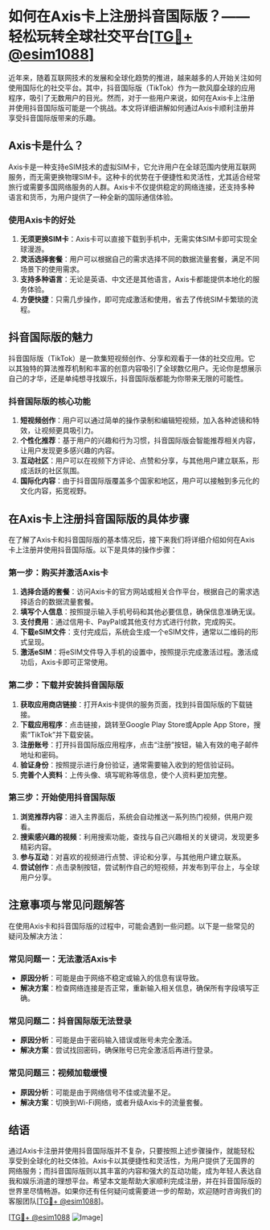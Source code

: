 # 如何在Axis卡上注册抖音国际版？——轻松玩转全球社交平台[[TG💪+ @esim1088](https://t.me/s/esim1088)]

近年来，随着互联网技术的发展和全球化趋势的推进，越来越多的人开始关注如何使用国际化的社交平台。其中，抖音国际版（TikTok）作为一款风靡全球的应用程序，吸引了无数用户的目光。然而，对于一些用户来说，如何在Axis卡上注册并使用抖音国际版可能是一个挑战。本文将详细讲解如何通过Axis卡顺利注册并享受抖音国际版带来的乐趣。

## Axis卡是什么？

Axis卡是一种支持eSIM技术的虚拟SIM卡，它允许用户在全球范围内使用互联网服务，而无需更换物理SIM卡。这种卡的优势在于便捷性和灵活性，尤其适合经常旅行或需要多国网络服务的人群。Axis卡不仅提供稳定的网络连接，还支持多种语言和货币，为用户提供了一种全新的国际通信体验。

### 使用Axis卡的好处

1. **无须更换SIM卡**：Axis卡可以直接下载到手机中，无需实体SIM卡即可实现全球漫游。
2. **灵活选择套餐**：用户可以根据自己的需求选择不同的数据流量套餐，满足不同场景下的使用需求。
3. **支持多种语言**：无论是英语、中文还是其他语言，Axis卡都能提供本地化的服务体验。
4. **方便快捷**：只需几步操作，即可完成激活和使用，省去了传统SIM卡繁琐的流程。

## 抖音国际版的魅力

抖音国际版（TikTok）是一款集短视频创作、分享和观看于一体的社交应用。它以其独特的算法推荐机制和丰富的创意内容吸引了全球数亿用户。无论你是想展示自己的才华，还是单纯想寻找娱乐，抖音国际版都能为你带来无限的可能性。

### 抖音国际版的核心功能

1. **短视频创作**：用户可以通过简单的操作录制和编辑短视频，加入各种滤镜和特效，让视频更具吸引力。
2. **个性化推荐**：基于用户的兴趣和行为习惯，抖音国际版会智能推荐相关内容，让用户发现更多感兴趣的内容。
3. **互动社区**：用户可以在视频下方评论、点赞和分享，与其他用户建立联系，形成活跃的社区氛围。
4. **国际化内容**：由于抖音国际版覆盖多个国家和地区，用户可以接触到多元化的文化内容，拓宽视野。

## 在Axis卡上注册抖音国际版的具体步骤

在了解了Axis卡和抖音国际版的基本情况后，接下来我们将详细介绍如何在Axis卡上注册并使用抖音国际版。以下是具体的操作步骤：

### 第一步：购买并激活Axis卡

1. **选择合适的套餐**：访问Axis卡的官方网站或相关合作平台，根据自己的需求选择适合的数据流量套餐。
2. **填写个人信息**：按照提示输入手机号码和其他必要信息，确保信息准确无误。
3. **支付费用**：通过信用卡、PayPal或其他支付方式进行付款，完成购买。
4. **下载eSIM文件**：支付完成后，系统会生成一个eSIM文件，通常以二维码的形式呈现。
5. **激活eSIM**：将eSIM文件导入手机的设置中，按照提示完成激活过程。激活成功后，Axis卡即可正常使用。

### 第二步：下载并安装抖音国际版

1. **获取应用商店链接**：打开Axis卡提供的服务页面，找到抖音国际版的下载链接。
2. **下载应用程序**：点击链接，跳转至Google Play Store或Apple App Store，搜索“TikTok”并下载安装。
3. **注册账号**：打开抖音国际版应用程序，点击“注册”按钮，输入有效的电子邮件地址和密码。
4. **验证身份**：按照提示进行身份验证，通常需要输入收到的短信验证码。
5. **完善个人资料**：上传头像、填写昵称等信息，使个人资料更加完整。

### 第三步：开始使用抖音国际版

1. **浏览推荐内容**：进入主界面后，系统会自动推送一系列热门视频，供用户观看。
2. **搜索感兴趣的视频**：利用搜索功能，查找与自己兴趣相关的关键词，发现更多精彩内容。
3. **参与互动**：对喜欢的视频进行点赞、评论和分享，与其他用户建立联系。
4. **尝试创作**：点击录制按钮，尝试制作自己的短视频，并发布到平台上，与全球用户分享。

## 注意事项与常见问题解答

在使用Axis卡和抖音国际版的过程中，可能会遇到一些问题。以下是一些常见的疑问及解决方法：

### 常见问题一：无法激活Axis卡

- **原因分析**：可能是由于网络不稳定或输入的信息有误导致。
- **解决方案**：检查网络连接是否正常，重新输入相关信息，确保所有字段填写正确。

### 常见问题二：抖音国际版无法登录

- **原因分析**：可能是由于密码输入错误或账号未完全激活。
- **解决方案**：尝试找回密码，确保账号已完全激活后再进行登录。

### 常见问题三：视频加载缓慢

- **原因分析**：可能是由于网络信号不佳或流量不足。
- **解决方案**：切换到Wi-Fi网络，或者升级Axis卡的流量套餐。

## 结语

通过Axis卡注册并使用抖音国际版并不复杂，只要按照上述步骤操作，就能轻松享受到全球化的社交体验。Axis卡以其便捷性和灵活性，为用户提供了无国界的网络服务；而抖音国际版则以其丰富的内容和强大的互动功能，成为年轻人表达自我和娱乐消遣的理想平台。希望本文能帮助大家顺利完成注册，并在抖音国际版的世界里尽情畅游。如果你还有任何疑问或需要进一步的帮助，欢迎随时咨询我们的客服团队[[TG💪+ @esim1088](https://t.me/s/esim1088)]。

[[TG💪+ @esim1088](https://t.me/s/esim1088) ![Image](https://i.postimg.cc/4NQfJmqS/Snipaste-2025-05-13-00-14-12.png)]